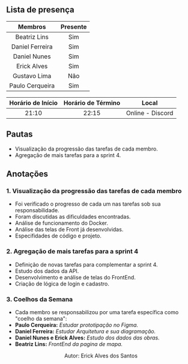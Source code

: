 ## **Lista de presença**

| Membros | Presente |
|:----:|:--------:|
| Beatriz Lins | Sim |
| Daniel Ferreira | Sim |
| Daniel Nunes | Sim|
| Erick Alves| Sim |
| Gustavo Lima| Não |
| Paulo Cerqueira | Sim |

| Horário de Início | Horário de Término | Local |
|:-----------------:|:------------------:|:-----:|
| 21:10 | 22:15 | Online - Discord |

## **Pautas**
- Visualização da progressão das tarefas de cada membro.  
- Agregação de mais tarefas para a sprint 4.  

## **Anotações**

### 1. Visualização da progressão das tarefas de cada membro
- Foi verificado o progresso de cada um nas tarefas sob sua responsabilidade.  
- Foram discutidas as dificuldades encontradas.
- Análise de funcionamento do Docker.
- Análise das telas de Front já desenvolvidas.
- Especifidades de código e projeto.

### 2. Agregação de mais tarefas para a sprint 4
- Definição de novas tarefas para complementar a sprint 4.
- Estudo dos dados da API.
- Desenvolvimento e análise de telas do FrontEnd.
- Criação de lógica de login e cadastro.

### 3. Coelhos da Semana
- Cada membro se responsabilizou por uma tarefa específica como "coelho da semana":  
- **Paulo Cerqueira:** *Estudar prototipação no Figma.* 
- **Daniel Ferreira:** *Estudar Arquitetura e sua diagramação.* 
- **Daniel Nunes e Erick Alves:** *Estudo dos dados das obras.*
- **Beatriz Lins:** *FrontEnd da pagina de mapa.*

<center>Autor: Erick Alves dos Santos</center>